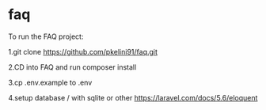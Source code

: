 # faq

To run the FAQ project:

1.git clone https://github.com/pkelini91/faq.git

2.CD into FAQ and run composer install

3.cp .env.example to .env 

4.setup database / with sqlite or other  https://laravel.com/docs/5.6/eloquent

